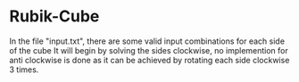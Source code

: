 # Rubik-Cube
In the file "input.txt", there are some valid input combinations for each side of the cube
It will begin by solving the sides clockwise, no implemention for anti clockwise is done as it can be achieved by rotating each side clockwise 3 times.
